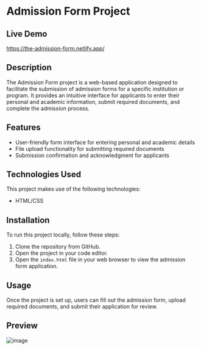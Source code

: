 # Admission Form Project

## Live Demo
https://the-admission-form.netlify.app/

## Description
The Admission Form project is a web-based application designed to facilitate the submission of admission forms for a specific institution or program. 
It provides an intuitive interface for applicants to enter their personal and academic information, submit required documents, and complete the admission process.

## Features
- User-friendly form interface for entering personal and academic details
- File upload functionality for submitting required documents
- Submission confirmation and acknowledgment for applicants

## Technologies Used
This project makes use of the following technologies:
- HTML/CSS

## Installation
To run this project locally, follow these steps:
1. Clone the repository from GitHub.
2. Open the project in your code editor.
3. Open the `index.html` file in your web browser to view the admission form application.

## Usage
Once the project is set up, users can fill out the admission form, upload required documents, and submit their application for review.

## Preview 
![image](https://github.com/RafiaZeeshan14/Admission-Form/assets/141746940/231e9a41-70eb-46c9-b2cd-5d8b0021e01b)
